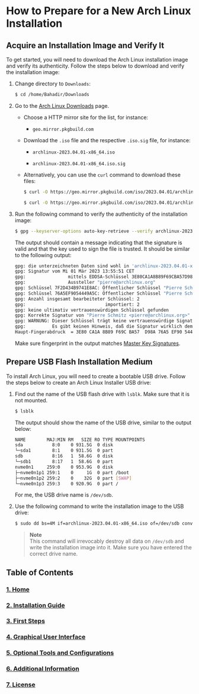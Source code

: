 # How to Prepare for a New Arch Linux Installation

## Acquire an Installation Image and Verify It

To get started, you will need to download the Arch Linux installation image and
verify its authenticity. Follow the steps below to download and verify the
installation image:

1. Change directory to `Downloads`:

    ```bash
    $ cd /home/Bahadir/Downloads
    ```

2. Go to the [Arch Linux Downloads](https://www.archlinux.org/download/) page.

    - Choose a HTTP mirror site for the list, for instance:

        - `geo.mirror.pkgbuild.com`

    - Download the `.iso` file and the respective `.iso.sig` file, for instance:

        - `archlinux-2023.04.01-x86_64.iso`

        - `archlinux-2023.04.01-x86_64.iso.sig`

    - Alternatively, you can use the `curl` command to download these files:

        ```bash
        $ curl -O https://geo.mirror.pkgbuild.com/iso/2023.04.01/archlinux-2023.04.01-x86_64.iso
        ```

        ```bash
        $ curl -O https://geo.mirror.pkgbuild.com/iso/2023.04.01/archlinux-2023.04.01-x86_64.iso.sig
        ```

3. Run the following command to verify the authenticity of the installation
image:

    ```bash
    $ gpg --keyserver-options auto-key-retrieve --verify archlinux-2023.04.01-x86_64.iso.sig
    ```

    The output should contain a message indicating that the signature is valid
    and that the key used to sign the file is trusted. It should be similar to
    the following output:

    ```bash
    gpg: die unterzeichneten Daten sind wohl in 'archlinux-2023.04.01-x86_64.iso'
    gpg: Signatur vom Mi 01 Mär 2023 13:55:51 CET
    gpg:                mittels EDDSA-Schlüssel 3E80CA1A8B89F69CBA57D98A76A5EF9054449A5C
    gpg:                Aussteller "pierre@archlinux.org"
    gpg: Schlüssel 7F2D434B9741E8AC: Öffentlicher Schlüssel "Pierre Schmitz <pierre@archlinux.org>" importiert
    gpg: Schlüssel 76A5EF9054449A5C: Öffentlicher Schlüssel "Pierre Schmitz <pierre@archlinux.org>" importiert
    gpg: Anzahl insgesamt bearbeiteter Schlüssel: 2
    gpg:                              importiert: 2
    gpg: keine ultimativ vertrauenswürdigen Schlüssel gefunden
    gpg: Korrekte Signatur von "Pierre Schmitz <pierre@archlinux.org>" [unbekannt]
    gpg: WARNUNG: Dieser Schlüssel trägt keine vertrauenswürdige Signatur!
    gpg:          Es gibt keinen Hinweis, daß die Signatur wirklich dem vorgeblichen Besitzer gehört.
    Haupt-Fingerabdruck  = 3E80 CA1A 8B89 F69C BA57  D98A 76A5 EF90 5444 9A5C
    ```

    Make sure fingerprint in the output matches
    [Master Key Signatures](https://archlinux.org/master-keys/#master-sigs).

## Prepare USB Flash Installation Medium

To install Arch Linux, you will need to create a bootable USB drive.
Follow the steps below to create an Arch Linux Installer USB drive:

1. Find out the name of the USB flash drive with `lsblk`. Make sure that it
is not mounted.

    ```bash
    $ lsblk
    ```

    The output should show the name of the USB drive, similar to the
    output below:

    ```bash
    NAME        MAJ:MIN RM   SIZE RO TYPE MOUNTPOINTS
    sda           8:0    0 931.5G  0 disk 
    └─sda1        8:1    0 931.5G  0 part 
    sdb           8:16   1  58.6G  0 disk 
    └─sdb1        8:17   1  58.6G  0 part 
    nvme0n1     259:0    0 953.9G  0 disk 
    ├─nvme0n1p1 259:1    0     1G  0 part /boot
    ├─nvme0n1p2 259:2    0    32G  0 part [SWAP]
    └─nvme0n1p3 259:3    0 920.9G  0 part /
    ```

    For me, the USB drive name is `/dev/sdb`.

2. Use the following command to write the installation image to the USB drive:

    ```bash
    $ sudo dd bs=4M if=archlinux-2023.04.01-x86_64.iso of=/dev/sdb conv=fsync oflag=direct status=progress
    ```

    > **Note**\
    > This command will irrevocably destroy all data on `/dev/sdb` and write
    the installation image into it. Make sure you have entered the correct
    drive name.

## Table of Contents

### [1. Home](./README.md)

### [2. Installation Guide](./INSTALLATION.md)

### [3. First Steps](./FIRSTSTEPS.md)

### [4. Graphical User Interface](./GUI.md)

### [5. Optional Tools and Configurations](./OPTIONAL.md)

### [6. Additional Information](./APPENDIX.md)

### [7. License](./LICENSE)
